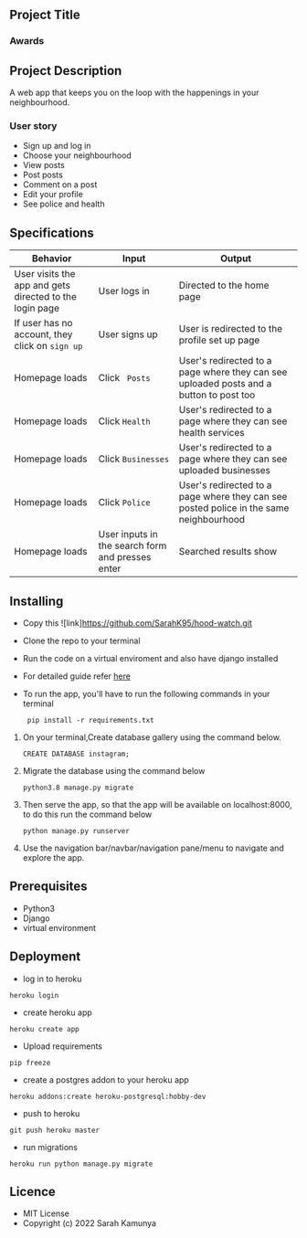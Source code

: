 ## Project Title

### Awards

## Project Description
A web app that keeps you on the loop with the happenings in your neighbourhood.

### User story
- Sign up and log in
- Choose your neighbourhood
- View  posts 
- Post  posts
- Comment on a post
- Edit your profile
- See police and health


## Specifications
| Behavior            | Input                         | Output                        | 
| ------------------- | ----------------------------- | ----------------------------- |
| User visits the app and gets directed to the login page  | User logs in | Directed to the home page | 
If user has no account, they click on `sign up` | User signs up | User is redirected to the profile set up page |
| Homepage loads | Click ` Posts` | User's redirected to a page where they can see uploaded posts and a button to post too | 
| Homepage loads | Click `Health ` | User's redirected to a page where they can see health services | 
| Homepage loads | Click `Businesses` | User's redirected to a page where they can see uploaded businesses |
| Homepage loads | Click `Police` | User's redirected to a page where they can see posted police in the same neighbourhood |
| Homepage loads | User inputs in the search form and presses enter | Searched results show |


## Installing

- Copy this ![link]https://github.com/SarahK95/hood-watch.git
- Clone the repo to your terminal
- Run the code on a virtual enviroment and also have django installed
- For detailed guide refer  [here](https://packaging.python.org/guides/installing-using-pip-and-virtualenv/)
- To run the app, you'll have to run the following commands in your terminal

       pip install -r requirements.txt
1. On your terminal,Create database gallery using the command below.


       CREATE DATABASE instagram;
2. Migrate the database using the command below


       python3.8 manage.py migrate
3. Then serve the app, so that the app will be available on localhost:8000, to do this run the command below


       python manage.py runserver
4. Use the navigation bar/navbar/navigation pane/menu to navigate and explore the app.

## Prerequisites

- Python3
- Django
- virtual environment


## Deployment
- log in to heroku
```
heroku login
```
- create heroku app
```
heroku create app
```
- Upload requirements
```
pip freeze
```
- create a postgres addon to your heroku app
```
heroku addons:create heroku-postgresql:hobby-dev
```
- push to heroku

```
git push heroku master
```
- run migrations
```
heroku run python manage.py migrate
```

## Licence
- MIT License
- Copyright (c) 2022 Sarah Kamunya

